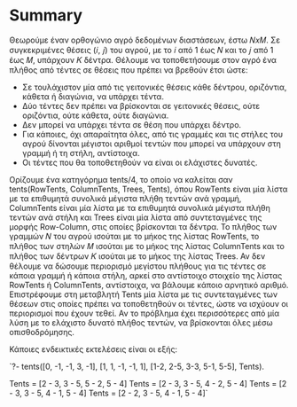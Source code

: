 # Summary

Θεωρούμε έναν ορθογώνιο αγρό δεδομένων διαστάσεων, έστω 𝑁𝑥𝑀. Σε συγκεκριμένες θέσεις (𝑖, 𝑗) του αγρού, με το 𝑖 από 1 έως 𝑁 και το 𝑗 από 1 έως 𝑀, υπάρχουν 𝐾 δέντρα. 
Θέλουμε να τοποθετήσουμε στον αγρό ένα πλήθος από τέντες σε θέσεις που πρέπει να βρεθούν έτσι ώστε:
- Σε τουλάχιστον μία από τις γειτονικές θέσεις κάθε δέντρου, οριζόντια, κάθετα ή διαγώνια, να υπάρχει τέντα.
- Δύο τέντες δεν πρέπει να βρίσκονται σε γειτονικές θέσεις, ούτε οριζόντια, ούτε κάθετα, ούτε διαγώνια.
- Δεν μπορεί να υπάρχει τέντα σε θέση που υπάρχει δέντρο.
- Για κάποιες, όχι απαραίτητα όλες, από τις γραμμές και τις στήλες του αγρού δίνονται μέγιστοι αριθμοί τεντών που μπορεί να υπάρχουν στη γραμμή ή τη στήλη, αντίστοιχα.
- Οι τέντες που θα τοποθετηθούν να είναι οι ελάχιστες δυνατές.

Ορίζουμε ένα κατηγόρημα tents/4, το οποίο να καλείται σαν tents(RowTents, ColumnTents, Trees, Tents), όπου RowTents είναι μία λίστα με τα επιθυμητά συνολικά μέγιστα 
πλήθη τεντών ανά γραμμή, ColumnTents είναι μία λίστα με τα επιθυμητά συνολικά μέγιστα πλήθη τεντών ανά στήλη και Trees είναι μία λίστα από συντεταγμένες της μορφής 
Row-Column, στις οποίες βρίσκονται τα δέντρα. Το πλήθος των γραμμών 𝑁 του αγρού ισούται με το μήκος της λίστας RowTents, το πλήθος των στηλών 𝑀 ισούται με το μήκος 
της λίστας ColumnTents και το πλήθος των δέντρων 𝐾 ισούται με το μήκος της λίστας Trees. Αν δεν θέλουμε να δώσουμε περιορισμό μεγίστου πλήθους για τις τέντες σε κάποια 
γραμμή ή κάποια στήλη, αρκεί στο αντίστοιχο στοιχείο της λίστας RowTents ή ColumnTents, αντίστοιχα, να βάλουμε κάποιο αρνητικό αριθμό. Επιστρέφουμε στη μεταβλητή Tents 
μία λίστα με τις συντεταγμένες των θέσεων στις οποίες πρέπει να τοποθετηθούν οι τέντες, ώστε να ισχύουν οι περιορισμοί που έχουν τεθεί. Αν το πρόβλημα έχει περισσότερες 
από μία λύση με το ελάχιστο δυνατό πλήθος τεντών, να βρίσκονται όλες μέσω οπισθοδρόμησης. 

Κάποιες ενδεικτικές εκτελέσεις είναι οι εξής:

`?- tents([0, -1, -1, 3, -1], [1, 1, -1, -1, 1], [1-2, 2-5, 3-3, 5-1, 5-5], Tents).

Tents = [2 - 3, 3 - 5, 5 - 2, 5 - 4]
Tents = [2 - 3, 3 - 5, 4 - 2, 5 - 4]
Tents = [2 - 3, 3 - 5, 4 - 1, 5 - 4] 
Tents = [2 - 2, 3 - 5, 4 - 1, 5 - 4]`
